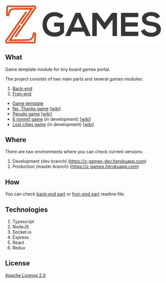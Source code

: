 ![img](./logo.png)

## What ##

Game template module for tiny board games portal.

The project consists of two main parts and several games modules:
1. [Back-end](https://github.com/zinovik/z-games-api)
2. [Fron-end](https://github.com/zinovik/z-games)
- [Game template](https://github.com/zinovik/z-games-base-game)
- [No, Thanks game](https://github.com/zinovik/z-games-no-thanks) [[wiki](https://en.wikipedia.org/wiki/No_Thanks!_(game))]
- [Perudo game](https://github.com/zinovik/z-games-perudo) [[wiki](https://en.wikipedia.org/wiki/Dudo)]
- [6 nimmt! game](https://github.com/zinovik/z-games-six-nimmt) (in development) [[wiki](https://en.wikipedia.org/wiki/6_Nimmt!)]
- [Lost cities game](https://github.com/zinovik/z-games-lost-cities) (in development) [[wiki](https://en.wikipedia.org/wiki/Lost_Cities)]

## Where ##

There are two environments where you can check current versions:
1. Development (dev branch) (https://z-games-dev.herokuapp.com)
2. Production (master branch) (https://z-games.herokuapp.com)

## How ###

You can check [back-end part](https://github.com/zinovik/z-games-api) or [fron-end part](https://github.com/zinovik/z-games) readme file.

## Technologies ##

1. Typescript
2. NodeJS
3. Socket.io
4. Express
5. React
6. Redux

## License ##

[Apache License 2.0](/LICENSE)

